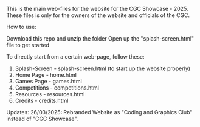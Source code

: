 This is the main web-files for the website for the CGC Showcase - 2025. These files is only for the owners of the website and officials of the CGC.

How to use:

Download this repo and unzip the folder
Open up the "splash-screen.html" file to get started

To directly start from a certain web-page, follow these:

1. Splash-Screen - splash-screen.html (to start up the website properly)
2. Home Page - home.html
3. Games Page - games.html
4. Competitions - competitions.html
5. Resources - resources.html
6. Credits - credits.html

Updates:
26/03/2025:
Rebranded Website as "Coding and Graphics Club" instead of "CGC Showcase".
